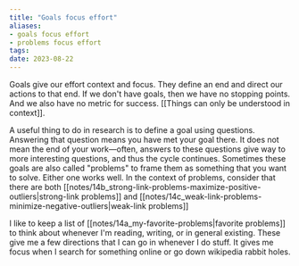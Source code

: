 ```yaml
---
title: "Goals focus effort"
aliases:
- goals focus effort
- problems focus effort
tags:
date: 2023-08-22
---
```


Goals give our effort context and focus. They define an end and direct our actions to that end. If we don't have goals, then we have no stopping points. And we also have no metric for success. [[Things can only be understood in context]].

A useful thing to do in research is to define a goal using questions. Answering that question means you have met your goal there. It does not mean the end of your work—often, answers to these questions give way to more interesting questions, and thus the cycle continues. Sometimes these goals are also called "problems" to frame them as something that you want to solve. Either one works well. In the context of problems, consider that there are both [[notes/14b_strong-link-problems-maximize-positive-outliers|strong-link problems]] and [[notes/14c_weak-link-problems-minimize-negative-outliers|weak-link problems]]

I like to keep a list of [[notes/14a_my-favorite-problems|favorite problems]] to think about whenever I'm reading, writing, or in general existing. These give me a few directions that I can go in whenever I do stuff. It gives me focus when I search for something online or go down wikipedia rabbit holes.